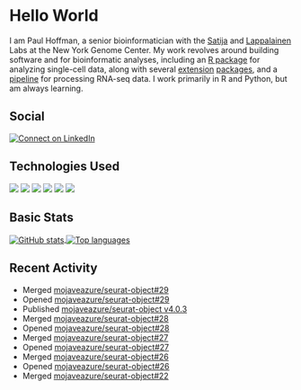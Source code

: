 
<!-- README.md is generated from README.Rmd. Please edit that file -->

# Hello World

I am Paul Hoffman, a senior bioinformatician with the
[Satija](https://satijalab.org) and [Lappalainen](https://tllab.org)
Labs at the New York Genome Center. My work revolves around building
software and for bioinformatic analyses, including an [R
package](https://github.com/satijalab/seurat) for analyzing single-cell
data, along with several
[extension](https://github.com/satijalab/seurat-data)
[packages](https://github.com/mojaveazure/seurat-disk), and a
[pipeline](https://github.com/LappalainenLab/RNApipeline) for processing
RNA-seq data. I work primarily in R and Python, but am always learning.

## Social

<!-- badges: start -->

[![Connect on
LinkedIn](https://img.shields.io/badge/--linkedin?label=LinkedIn&logo=LinkedIn&style=social)](https://www.linkedin.com/in/pauljhoffman)

<!-- badges: end -->

## Technologies Used

<!-- badges: start -->

![](https://img.shields.io/badge/r-%23276DC3.svg?&logo=r&logoColor=white)
![](https://img.shields.io/badge/python%20-%2314354C.svg?&logo=python&logoColor=white)
![](https://img.shields.io/badge/markdown-%23000000.svg?&logo=markdown&logoColor=white)
![](https://img.shields.io/badge/git%20-%23F05033.svg?&logo=git&logoColor=white)
![](https://img.shields.io/badge/github%20-%23121011.svg?&logo=github&logoColor=white)
![](https://img.shields.io/badge/docker%20-%230db7ed.svg?&logo=docker&logoColor=white)
<!-- ![](https://img.shields.io/badge/Google%20Cloud%20-%234285F4.svg?&logo=google-cloud&logoColor=white) -->
<!-- badges: end -->

## Basic Stats

<a href="https://github.com/anuraghazra/github-readme-stats">
<img align="center" src="https://github-readme-stats.vercel.app/api?username=mojaveazure&count_private=true&show_icons=true" alt="GitHub stats" />
</a> <a href="https://github.com/anuraghazra/github-readme-stats">
<img align="center" src="https://github-readme-stats.vercel.app/api/top-langs?username=mojaveazure&layout=compact" alt= "Top languages" />
</a>

## Recent Activity

  - Merged
    [mojaveazure/seurat-object\#29](https://github.com/mojaveazure/seurat-object/pull/29)
  - Opened
    [mojaveazure/seurat-object\#29](https://github.com/mojaveazure/seurat-object/pull/29)
  - Published [mojaveazure/seurat-object
    v4.0.3](https://github.com/mojaveazure/seurat-object/releases/tag/v4.0.3)
  - Merged
    [mojaveazure/seurat-object\#28](https://github.com/mojaveazure/seurat-object/pull/28)
  - Opened
    [mojaveazure/seurat-object\#28](https://github.com/mojaveazure/seurat-object/pull/28)
  - Merged
    [mojaveazure/seurat-object\#27](https://github.com/mojaveazure/seurat-object/pull/27)
  - Opened
    [mojaveazure/seurat-object\#27](https://github.com/mojaveazure/seurat-object/pull/27)
  - Merged
    [mojaveazure/seurat-object\#26](https://github.com/mojaveazure/seurat-object/pull/26)
  - Opened
    [mojaveazure/seurat-object\#26](https://github.com/mojaveazure/seurat-object/pull/26)
  - Merged
    [mojaveazure/seurat-object\#22](https://github.com/mojaveazure/seurat-object/pull/22)
